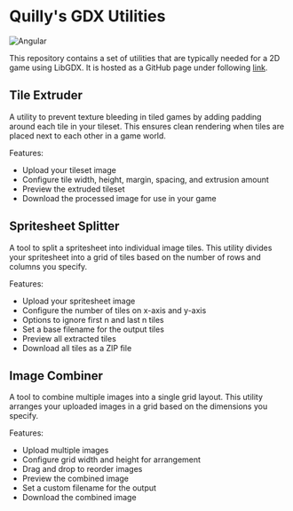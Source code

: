 # Quilly's GDX Utilities

![Angular](https://img.shields.io/badge/Angular-19.2.14-purple?logo=angular)

This repository contains a set of utilities that are typically needed for a 2D game using LibGDX.
It is hosted as a GitHub page under following [link](https://quillraven.github.io/gdx-quilly-utils/).

## Tile Extruder

A utility to prevent texture bleeding in tiled games by adding padding around each tile in your tileset. This ensures clean rendering when tiles are placed next to each other in a game world.

Features:
- Upload your tileset image
- Configure tile width, height, margin, spacing, and extrusion amount
- Preview the extruded tileset
- Download the processed image for use in your game

## Spritesheet Splitter

A tool to split a spritesheet into individual image tiles. This utility divides your spritesheet into a grid of tiles based on the number of rows and columns you specify.

Features:
- Upload your spritesheet image
- Configure the number of tiles on x-axis and y-axis
- Options to ignore first n and last n tiles
- Set a base filename for the output tiles
- Preview all extracted tiles
- Download all tiles as a ZIP file

## Image Combiner

A tool to combine multiple images into a single grid layout. This utility arranges your uploaded images in a grid based on the dimensions you specify.

Features:
- Upload multiple images
- Configure grid width and height for arrangement
- Drag and drop to reorder images
- Preview the combined image
- Set a custom filename for the output
- Download the combined image

